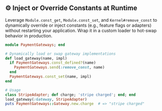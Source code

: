 ## ⚙️ Inject or Override Constants at Runtime
Leverage `Module.const_get`, `Module.const_set`, and `Kernel#remove_const` to dynamically override or inject constants (e.g., feature flags or adapters) without restarting your application. Wrap it in a custom loader to hot-swap behavior in production.

```ruby
module PaymentGateways; end

# Dynamically load or swap gateway implementations
def load_gateway(name, impl)
  if PaymentGateways.const_defined?(name)
    PaymentGateways.send(:remove_const, name)
  end
  PaymentGateways.const_set(name, impl)
end

# Usage
class StripeAdapter; def charge; 'stripe charged'; end; end
load_gateway(:Gateway, StripeAdapter)
puts PaymentGateways::Gateway.new.charge  # => "stripe charged"
```